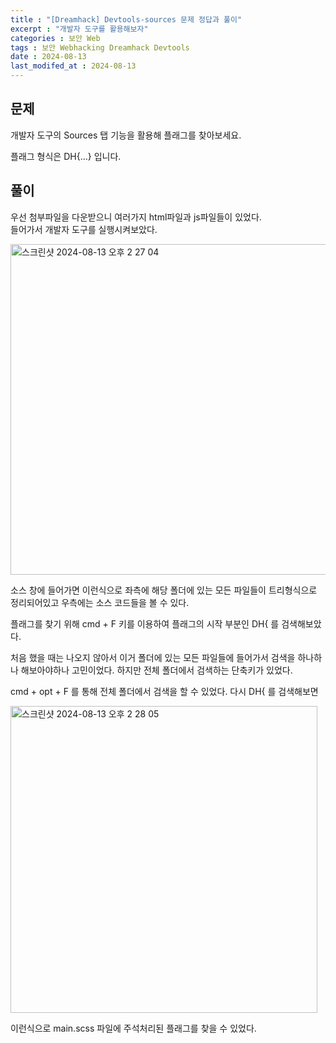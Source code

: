 ```yaml
---
title : "[Dreamhack] Devtools-sources 문제 정답과 풀이"
excerpt : "개발자 도구를 활용해보자"
categories : 보안 Web 
tags : 보안 Webhacking Dreamhack Devtools
date : 2024-08-13
last_modifed_at : 2024-08-13
---
```

## 문제<br>
개발자 도구의 Sources 탭 기능을 활용해 플래그를 찾아보세요.

플래그 형식은 DH{...} 입니다.

## 풀이<br>
우선 첨부파일을 다운받으니 여러가지 html파일과 js파일들이 있었다.
<br>들어가서 개발자 도구를 실행시켜보았다.<br>

<img width="529" alt="스크린샷 2024-08-13 오후 2 27 04" src="https://github.com/user-attachments/assets/81569607-d7f1-4e0b-8abb-dfb32d28f66f">

소스 창에 들어가면 이런식으로 좌측에 해당 폴더에 있는 모든 파일들이 트리형식으로 정리되어있고 우측에는 소스 코드들을 볼 수 있다. 

플래그를 찾기 위해 cmd + F 키를 이용하여 플래그의 시작 부분인 DH{ 를 검색해보았다.

처음 했을 때는 나오지 않아서 이거 폴더에 있는 모든 파일들에 들어가서 검색을 하나하나 해보아야하나 고민이었다. 하지만 전체 폴더에서 검색하는 단축키가 있었다.

cmd + opt + F 를 통해 전체 폴더에서 검색을 할 수 있었다. 다시 DH{ 를 검색해보면<br>

<img width="491" alt="스크린샷 2024-08-13 오후 2 28 05" src="https://github.com/user-attachments/assets/6b8b09c6-b1cc-4452-b945-9398181488d6">

이런식으로 main.scss 파일에 주석처리된 플래그를 찾을 수 있었다.